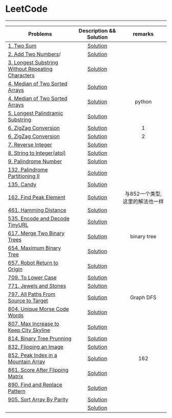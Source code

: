 LeetCode
====

****

|Problems|Description && Solution|remarks|
|----------|:-------------------------------:|:-----:|
|[1. Two Sum](https://leetcode.com/problems/two-sum/description/)|[Solution](https://github.com/wmjtxt/LeetCode/blob/master/001.%20Two%20Sum.cpp)||
|[2. Add Two Numbers](https://leetcode.com/problems/add-two-numbers/description)/|[Solution](https://github.com/wmjtxt/LeetCode/blob/master/002.%20Add%20Two%20Numbers.cpp)||
|[3. Longest Substring Without Repeating Characters](https://leetcode.com/problems/longest-substring-without-repeating-characters/description/)|[Solution](https://github.com/wmjtxt/LeetCode/blob/master/003.%20Longest%20Substring%20Without%20Repeating%20Characters.cpp)||
|[4. Median of Two Sorted Arrays](https://leetcode.com/problems/median-of-two-sorted-arrays/description/)|[Solution](https://github.com/wmjtxt/LeetCode/blob/master/004.%20Median%20of%20Two%20Sorted%20Arrays.cpp)||
|[4. Median of Two Sorted Arrays](https://leetcode.com/problems/median-of-two-sorted-arrays/description/)|[Solution](https://github.com/wmjtxt/LeetCode/blob/master/004.%20Median%20of%20Two%20Sorted%20Arrays.py)|python|
|[5. Longest Palindramic Substring](https://leetcode.com/problems/longest-palindromic-substring/description/)|[Solution](https://github.com/wmjtxt/LeetCode/blob/master/005.%20Longest%20Palindromic%20Substring.cpp)||
|[6. ZigZag Conversion](https://leetcode.com/problems/zigzag-conversion/description/)|[Solution](https://github.com/wmjtxt/LeetCode/blob/master/006.%20ZigZag%20Conversion.cpp)|1|
|[6. ZigZag Conversion](https://leetcode.com/problems/zigzag-conversion/description/)|[Solution](https://github.com/wmjtxt/LeetCode/blob/master/006.%20ZigZag%20Conversion1.cpp)|2|
|[7. Reverse Integer](https://leetcode.com/problems/reverse-integer/description/)|[Solution](https://github.com/wmjtxt/LeetCode/blob/master/007.%20Reverse%20Integer.cpp)||
|[8. String to Integer(atoi)](https://leetcode.com/problems/string-to-integer-atoi/description/)|[Solution](https://github.com/wmjtxt/LeetCode/blob/master/008.%20String%20to%20Integer%20(atoi).cpp)||
|[9. Palindrome Number](https://leetcode.com/problems/palindrome-number/description/)|[Solution](https://github.com/wmjtxt/LeetCode/blob/master/009.%20Palindrome%20Number.cpp)||
|[132. Palindrome Partitioning II](https://leetcode.com/problems/palindrome-partitioning-ii/description/)|[Solution](https://github.com/wmjtxt/LeetCode/blob/master/132%20Palindrome%20Partitioning%20II.cc)||
|[135. Candy](https://leetcode.com/problems/candy/description/)|[Solution](https://github.com/wmjtxt/LeetCode/blob/master/135%20Candy.cc)||
|[162. Find Peak Element](https://leetcode.com/problems/find-peak-element/description/)|[Solution](https://github.com/wmjtxt/LeetCode/blob/master/162.%20Find%20Peak%20Element.cpp)|与852一个类型,这里的解法也一样|
|[461. Hamming Distance](https://leetcode.com/problems/hamming-distance/description/)|[Solution](https://github.com/wmjtxt/LeetCode/blob/master/461.%20Hamming%20Distance.cpp)||
|[535. Encode and Decode TinyURL](https://leetcode.com/problems/encode-and-decode-tinyurl/description/)|[Solution](https://github.com/wmjtxt/LeetCode/blob/master/535.%20Encode%20and%20Decode%20TinyURL.cpp)||
|[617. Merge Two Binary Trees](https://leetcode.com/problems/merge-two-binary-trees/description/)|[Solution](https://github.com/wmjtxt/LeetCode/blob/master/617.%20Merge%20Two%20Binary%20Trees.cpp)|binary tree|
|[654. Maximum Binary Tree](https://leetcode.com/problems/maximum-binary-tree/description/)|[Solution](https://github.com/wmjtxt/LeetCode/blob/master/654.%20Maximum%20Binary%20Tree.cpp)||
|[657. Robot Return to Origin](https://leetcode.com/problems/robot-return-to-origin/description/)|[Solution](https://github.com/wmjtxt/LeetCode/blob/master/657.%20Robot%20Return%20to%20Origin.cpp)||
|[709. To Lower Case](https://leetcode.com/problems/to-lower-case/description/)|[Solution](https://github.com/wmjtxt/LeetCode/blob/master/709.%20To%20Lower%20Case.cpp)||
|[771. Jewels and Stones](https://leetcode.com/problems/jewels-and-stones/description/)|[Solution](https://github.com/wmjtxt/LeetCode/blob/master/771.%20Jewels%20and%20Stones.cpp)||
|[797. All Paths From Source to Target](https://leetcode.com/problems/all-paths-from-source-to-target/description/)|[Solution](https://github.com/wmjtxt/LeetCode/blob/master/797.%20All%20Paths%20From%20Source%20to%20Target.cpp)|Graph DFS|
|[804. Unique Morse Code Words](https://leetcode.com/problems/unique-morse-code-words/description/)|[Solution](https://github.com/wmjtxt/LeetCode/blob/master/804.%20Unique%20Morse%20Code%20Words.cpp)||
|[807. Max Increase to Keep City Skyline](https://leetcode.com/problems/max-increase-to-keep-city-skyline/)|[Solution](https://github.com/wmjtxt/LeetCode/blob/master/807.%20Max%20Increase%20to%20Keep%20City%20Skyline.cpp)||
|[814. Binary Tree Prunning](https://leetcode.com/problems/binary-tree-pruning/description/)|[Solution](https://github.com/wmjtxt/LeetCode/blob/master/814.%20Binary%20Tree%20Pruning.cpp)||
|[832. Flipping an Image](https://leetcode.com/problems/flipping-an-image/description/)|[Solution](https://github.com/wmjtxt/LeetCode/blob/master/832.%20Flipping%20an%20Image.cpp)||
|[852. Peak Index in a Mountain Array](https://leetcode.com/problems/peak-index-in-a-mountain-array/description/)|[Solution](https://github.com/wmjtxt/LeetCode/blob/master/852.%20Peak%20Index%20in%20a%20Mountain%20Array.cpp)|162|
|[861. Score After Flipping Matrix](https://leetcode.com/problems/score-after-flipping-matrix/description/)|[Solution](https://github.com/wmjtxt/LeetCode/blob/master/861.%20Score%20After%20Flipping%20Matrix.cpp)||
|[890. Find and Replace Pattern](https://leetcode.com/problems/find-and-replace-pattern/description/)|[Solution](https://github.com/wmjtxt/LeetCode/blob/master/890.%20Find%20and%20Replace%20Pattern.cpp)||
|[905. Sort Array By Parity](https://leetcode.com/problems/sort-array-by-parity/description/)|[Solution](https://github.com/wmjtxt/LeetCode/blob/master/905.%20Sort%20Array%20By%20Parity.cpp)||
|[]()|[Solution]()||
